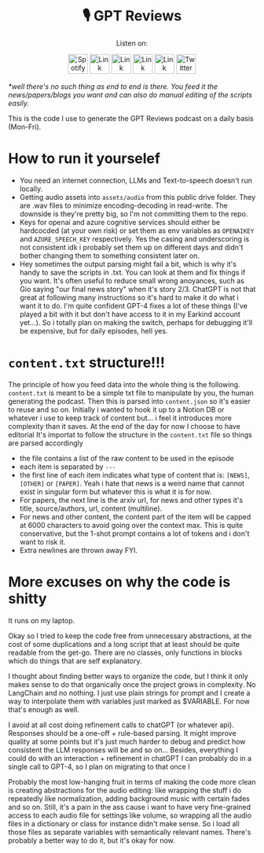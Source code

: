 <h1 align="center">🎙️ GPT Reviews</h1>
<p align="center">
Listen on:
</p>
<p align="center">
  <a href="https://open.spotify.com/show/2xvBhAct7kGYd6h9b8txhq?si=a36ba38be6074150"><img src="https://github.com/sergicastellasape/semantic-compression/assets/33417180/666172aa-9f2d-4c72-81c5-9efb45c7b73c" alt="Spotify" height="40"></a> 
  <a href="https://music.amazon.co.uk/podcasts/b32e4420-6d57-44ed-915d-e68316217df6/gpt-reviews" target="_blank"><img src="https://lh4.googleusercontent.com/eJGwTHoDMP64ihx8R066lCC1u-_1y0ZalTXAUBeZQK9HqSOo3rzXjchubITji8gMOVmmjCEZDykEfP0Pq4yBC5Iaq-kB5nIlXEQvLPA0h7E" alt="Link" height="40"></a>
  <a href="https://podcasts.apple.com/es/podcast/gpt-reviews/id1687287441"><img src="https://lh3.googleusercontent.com/3aYNpkvq5v-gVHoeoVJ610vo9zi2iITpJby9JJ2j68d3TPS6-zOdIVOIUkyIS_MgMBZZBsQYVoDAE-fHzRC28NLRGxliE9E39BkwN-Gpqng" alt="Link" height="40"></a>
  <a href="https://podcasts.google.com/feed/aHR0cHM6Ly9hbmNob3IuZm0vcy9lMDgwOWM0OC9wb2RjYXN0L3Jzcw"><img src="https://lh3.googleusercontent.com/XdTEkPqSKW7oMjHHA1vQD4rM9Q9yK7VDmJjX9I6ilflL8pNMnpGHZTeO-a0h0IN0GBLZVssRzhBSUtQhISLXxd9mylZIp9RpuJG45SegiKs" alt="Link" height="40"></a>
  <a href="https://pca.st/hxzcjo0l"><img src="https://lh5.googleusercontent.com/CrfeXN4C27n6w2Nke2g9IACzYcWKCTs4ZGnynHRENOEzbBrg3z3T-wkUrFyzFCweU3Bw7fedYrGOri4ROkOBsjoKce3whkxjXKHLiQWz7IU" alt="Link" class="xbGufb" height="40"></a>
  <a href="https://twitter.com/earkindtech"><img src="https://lh6.googleusercontent.com/g3p9SV1AfEiiJeaitAcOxQ5Y4gDqdkGc90MQTGNH3YP7arPkK07h6FCpihpX5Gcd7xgJ_9HtYMKPe_l1jBWbOgmXMthNLWWowIonEy580Yo" alt="Twitter" height="40"></a>
</p>

_*well there's no such thing as end to end is there. You feed it the news/papers/blogs you want and can also do manual editing of the scripts easily._

This is the code I use to generate the GPT Reviews podcast on a daily basis (Mon-Fri).

# How to run it yourselef
- You need an internet connection, LLMs and Text-to-speech doesn't run locally. 
- Getting audio assets into `assets/audio` from this public drive folder. They are .wav files to minimize encoding-decoding in read-write. The downside is they're pretty big, so I'm not committing them to the repo.
- Keys for openai and azure cognitive services should either be hardcocded (at your own risk) or set them as env variables as `OPENAIKEY` and `AZURE_SPEECH_KEY` respectively.
Yes the casing and underscoring is not consistent idk i probably set them up on different days and didn't bother changing them to something consistent later on.
- Hey sometimes the output parsing might fail a bit, which is why it's handy to save the scripts in .txt. You can look at them and fix things if you want.
It's often useful to reduce small wrong anoyances, such as Gio saying "our final news story" when it's story 2/3. ChatGPT is not that great at following many instructions so it's hard to make it do what i want it to do.
I'm quite confident GPT-4 fixes a lot of these things (I've played a bit with it but don't have access to it in my Earkind account yet...). So i totally plan on making the switch, perhaps for debugging it'll be expensive, but for daily episodes, hell yes.

# `content.txt` structure!!!
The principle of how you feed data into the whole thing is the following.
`content.txt` is meant to be a simple txt file to manipulate by you, the human generating the podcast.
Then this is parsed into `content.json` so it's easier to reuse and so on.
Initially i wanted to hook it up to a Notion DB or whatever i use to keep track of content but... i feel it introduces more complexity than it saves.
At the end of the day for now I choose to have editorial
It's importat to follow the structure in the `content.txt` file so things are parsed accordingly
- the file contains a list of the raw content to be used in the episode
- each item is separated by `---`
- the first line of each item indicates what type of content that is: `[NEWS]`, `[OTHER]` or `[PAPER]`. Yeah i hate that news is a weird name that cannot exist in singular form but whatever this is what it is for now.
- For papers, the next line is the arxiv url, for news and other types it's title, source/authors, url, content (multiline).
- For news and other content, the content part of the item will be capped at 6000 characters to avoid going over the context max. This is quite conservative, but the 1-shot prompt contains a lot of tokens and i don't want to risk it.
- Extra newlines are thrown away FYI.

# More excuses on why the code is shitty
It runs on my laptop.

Okay so I tried to keep the code free from unnecessary abstractions, at the cost of some duplications and a long script that at least should be quite readable from the get-go.
There are no classes, only functions in blocks which do things that are self explanatory.

I thought about finding better ways to organize the code, but I think it only makes sense to do that organically once the project grows in complexity.
No LangChain and no nothing. I just use plain strings for prompt and I create a way to interpolate them with variables just marked as $VARIABLE. For now that's enough as well.

I avoid at all cost doing refinement calls to chatGPT (or whatever api). Responses should be a one-off + rule-based parsing. It might improve quality at some points but it's just much harder to debug and predict how consistent the LLM responses will be and so on... Besides, everything I could do with an interaction + refinement in chatGPT I can probably do in a single call to GPT-4, so I plan on migrating to that once I 

Probably the most low-hanging fruit in terms of making the code more clean is creating abstractions for the audio editing: like wrapping the stuff i do repeatedly like normalization, adding background music with certain fades and so on.
Still, it's a pain in the ass cause i want to have very fine-grained access to each audio file for settings like volume, so wrapping all the audio files in a dictionary or class for instance didn't make sense.
So i load all those files as separate variables with semantically relevant names.
There's probably a better way to do it, but it's okay for now.